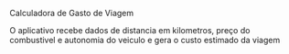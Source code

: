 Calculadora de Gasto de Viagem

O aplicativo recebe dados de distancia em kilometros, preço do combustivel e autonomia do veiculo e gera o custo estimado da viagem

